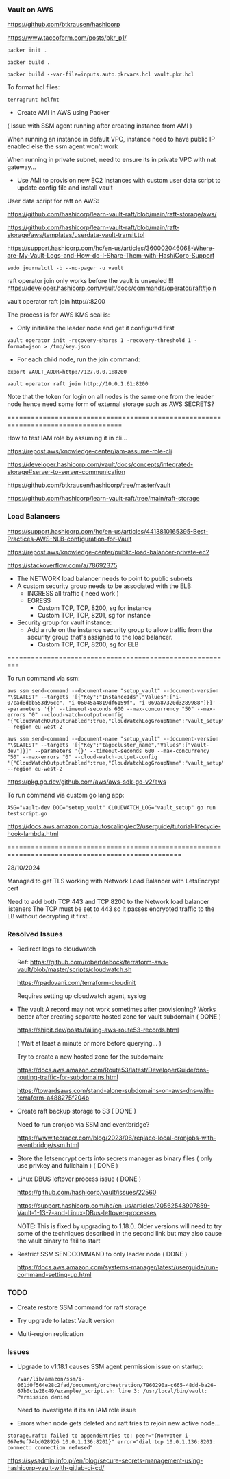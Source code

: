 ### Vault on AWS


https://github.com/btkrausen/hashicorp

https://www.taccoform.com/posts/pkr_p1/


```
packer init .

packer build .

packer build --var-file=inputs.auto.pkrvars.hcl vault.pkr.hcl
```

To format hcl files:
```
terragrunt hclfmt
```



* Create AMI in AWS using Packer

( Issue with SSM agent running after creating instance from AMI )

When running an instance in default VPC, instance need to have public IP enabled else the ssm agent won't work

When running in private subnet, need to ensure its in private VPC with nat gateway...



* Use AMI to provision new EC2 instances with custom user data script to update config file and install vault



User data script for raft on AWS:

https://github.com/hashicorp/learn-vault-raft/blob/main/raft-storage/aws/

https://github.com/hashicorp/learn-vault-raft/blob/main/raft-storage/aws/templates/userdata-vault-transit.tpl


https://support.hashicorp.com/hc/en-us/articles/360002046068-Where-are-My-Vault-Logs-and-How-do-I-Share-Them-with-HashiCorp-Support

```
sudo journalctl -b --no-pager -u vault
```

raft operator join only works before the vault is unsealed !!!
https://developer.hashicorp.com/vault/docs/commands/operator/raft#join

vault operator raft join http://<leader ip>:8200


The process is for AWS KMS seal is:

* Only initialize the leader node and get it configured first
```
vault operator init -recovery-shares 1 -recovery-threshold 1 -format=json > /tmp/key.json
```

* For each child node, run the join command:
```
export VAULT_ADDR=http://127.0.0.1:8200

vault operator raft join http://10.0.1.61:8200
```

Note that the token for login on all nodes is the same one from the leader node hence need some form of external storage such as AWS SECRETS?

===================================================================================

How to test IAM role by assuming it in cli...


https://repost.aws/knowledge-center/iam-assume-role-cli



https://developer.hashicorp.com/vault/docs/concepts/integrated-storage#server-to-server-communication

https://github.com/btkrausen/hashicorp/tree/master/vault

https://github.com/hashicorp/learn-vault-raft/tree/main/raft-storage


### Load Balancers

https://support.hashicorp.com/hc/en-us/articles/4413810165395-Best-Practices-AWS-NLB-configuration-for-Vault

https://repost.aws/knowledge-center/public-load-balancer-private-ec2

https://stackoverflow.com/a/78692375


* The NETWORK load balancer needs to point to public subnets
* A custom security group needs to be associated with the ELB:
    - INGRESS all traffic ( need work )
    - EGRESS
        - Custom TCP, TCP, 8200, sg for instance
        - Custom TCP, TCP, 8201, sg for instance
* Security group for vault instance:
    - Add a rule on the instance security group to allow traffic from the security group that's assigned to the load balancer.
        - Custom TCP, TCP, 8200, sg for ELB



=========================================================

To run command via ssm:
```
aws ssm send-command --document-name "setup_vault" --document-version "\$LATEST" --targets '[{"Key":"InstanceIds","Values":["i-07cad8dbb553d96cc", "i-06045a4819df6159f", "i-069a87320d3289988"]}]' --parameters '{}' --timeout-seconds 600 --max-concurrency "50" --max-errors "0" --cloud-watch-output-config '{"CloudWatchOutputEnabled":true,"CloudWatchLogGroupName":"vault_setup"}' --region eu-west-2
```

```
aws ssm send-command --document-name "setup_vault" --document-version "\$LATEST" --targets '[{"Key":"tag:cluster_name","Values":["vault-dev"]}]' --parameters '{}' --timeout-seconds 600 --max-concurrency "50" --max-errors "0" --cloud-watch-output-config '{"CloudWatchOutputEnabled":true,"CloudWatchLogGroupName":"vault_setup"}' --region eu-west-2
```


https://pkg.go.dev/github.com/aws/aws-sdk-go-v2/aws

To run command via custom go lang app:
```
ASG="vault-dev DOC="setup_vault" CLOUDWATCH_LOG="vault_setup" go run testscript.go
```


https://docs.aws.amazon.com/autoscaling/ec2/userguide/tutorial-lifecycle-hook-lambda.html



==================================================================================================

28/10/2024

Managed to get TLS working with Network Load Balancer with LetsEncrypt cert

Need to add both TCP:443 and TCP:8200 to the Network load balancer listeners
The TCP must be set to 443 so it passes encrypted traffic to the LB without decrypting it first...


### Resolved Issues

* Redirect logs to cloudwatch

  Ref: https://github.com/robertdebock/terraform-aws-vault/blob/master/scripts/cloudwatch.sh
  
  https://rpadovani.com/terraform-cloudinit

  Requires setting up cloudwatch agent, syslog

* The vault A record may not work sometimes after provisioning? Works better after creating separate hosted zone for vault subdomain ( DONE )

  https://shipit.dev/posts/failing-aws-route53-records.html

  ( Wait at least a minute or more before querying... )

  Try to create a new hosted zone for the subdomain:

  https://docs.aws.amazon.com/Route53/latest/DeveloperGuide/dns-routing-traffic-for-subdomains.html

  https://towardsaws.com/stand-alone-subdomains-on-aws-dns-with-terraform-a488275f204b


* Create raft backup storage to S3 ( DONE )

  Need to run cronjob via SSM and eventbridge?

  https://www.tecracer.com/blog/2023/06/replace-local-cronjobs-with-eventbridge/ssm.html


* Store the letsencrypt certs into secrets manager as binary files ( only use privkey and fullchain ) ( DONE )


* Linux DBUS leftover process issue ( DONE )

  https://github.com/hashicorp/vault/issues/22560

  https://support.hashicorp.com/hc/en-us/articles/20562543907859-Vault-1-13-7-and-Linux-DBus-leftover-processes

  NOTE: This is fixed by upgrading to 1.18.0. Older versions will need to try some of the techniques described in the second link but may also cause the vault binary to fail to start


* Restrict SSM SENDCOMMAND to only leader node ( DONE )

  https://docs.aws.amazon.com/systems-manager/latest/userguide/run-command-setting-up.html


### TODO

* Create restore SSM command for raft storage

* Try upgrade to latest Vault version

* Multi-region replication


### Issues

* Upgrade to v1.18.1 causes SSM agent permission issue on startup:

  ```
  /var/lib/amazon/ssm/i-061d0f564e28c2fad/document/orchestration/7960290a-c665-48dd-ba26-67b0c1e28c49/example/_script.sh: line 3: /usr/local/bin/vault: Permission denied
  ```

  Need to investigate if its an IAM role issue


* Errors when node gets deleted and raft tries to rejoin new active node...
```
storage.raft: failed to appendEntries to: peer="{Nonvoter i-067e9ef74bd028926 10.0.1.136:8201}" error="dial tcp 10.0.1.136:8201: connect: connection refused"
```

https://sysadmin.info.pl/en/blog/secure-secrets-management-using-hashicorp-vault-with-gitlab-ci-cd/